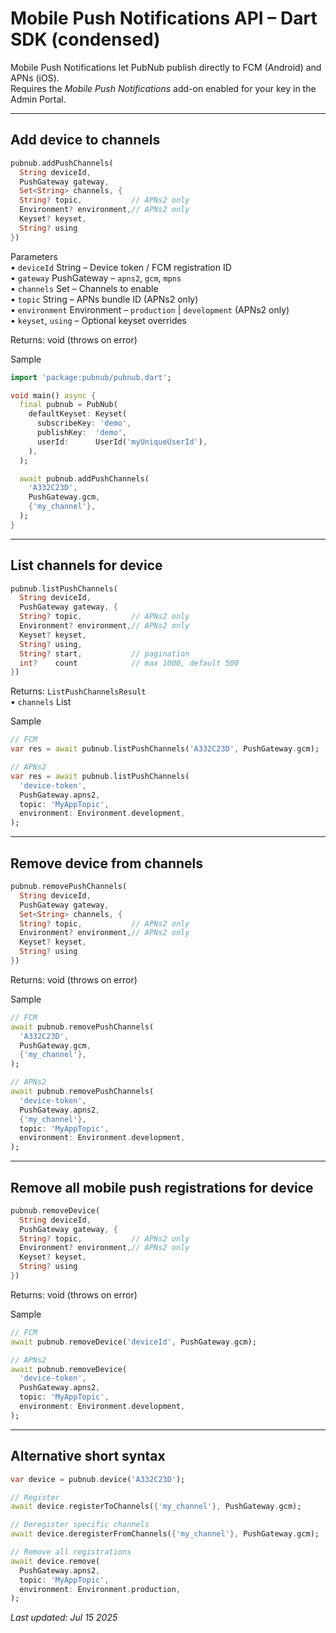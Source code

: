 # Mobile Push Notifications API – Dart SDK (condensed)

Mobile Push Notifications let PubNub publish directly to FCM (Android) and APNs (iOS).  
Requires the *Mobile Push Notifications* add-on enabled for your key in the Admin Portal.

---

## Add device to channels

```dart
pubnub.addPushChannels(
  String deviceId,
  PushGateway gateway,
  Set<String> channels, {
  String? topic,           // APNs2 only
  Environment? environment,// APNs2 only
  Keyset? keyset,
  String? using
})
```

Parameters  
• `deviceId` String – Device token / FCM registration ID  
• `gateway` PushGateway – `apns2`, `gcm`, `mpns`  
• `channels` Set<String> – Channels to enable  
• `topic` String – APNs bundle ID (APNs2 only)  
• `environment` Environment – `production` | `development` (APNs2 only)  
• `keyset`, `using` – Optional keyset overrides  

Returns: void (throws on error)

Sample

```dart
import 'package:pubnub/pubnub.dart';

void main() async {
  final pubnub = PubNub(
    defaultKeyset: Keyset(
      subscribeKey: 'demo',
      publishKey:  'demo',
      userId:      UserId('myUniqueUserId'),
    ),
  );

  await pubnub.addPushChannels(
    'A332C23D',
    PushGateway.gcm,
    {'my_channel'},
  );
}
```

---

## List channels for device

```dart
pubnub.listPushChannels(
  String deviceId,
  PushGateway gateway, {
  String? topic,           // APNs2 only
  Environment? environment,// APNs2 only
  Keyset? keyset,
  String? using,
  String? start,           // pagination
  int?    count            // max 1000, default 500
})
```

Returns: `ListPushChannelsResult`  
• `channels` List<String>

Sample

```dart
// FCM
var res = await pubnub.listPushChannels('A332C23D', PushGateway.gcm);

// APNs2
var res = await pubnub.listPushChannels(
  'device-token',
  PushGateway.apns2,
  topic: 'MyAppTopic',
  environment: Environment.development,
);
```

---

## Remove device from channels

```dart
pubnub.removePushChannels(
  String deviceId,
  PushGateway gateway,
  Set<String> channels, {
  String? topic,           // APNs2 only
  Environment? environment,// APNs2 only
  Keyset? keyset,
  String? using
})
```

Returns: void (throws on error)

Sample

```dart
// FCM
await pubnub.removePushChannels(
  'A332C23D',
  PushGateway.gcm,
  {'my_channel'},
);

// APNs2
await pubnub.removePushChannels(
  'device-token',
  PushGateway.apns2,
  {'my_channel'},
  topic: 'MyAppTopic',
  environment: Environment.development,
);
```

---

## Remove all mobile push registrations for device

```dart
pubnub.removeDevice(
  String deviceId,
  PushGateway gateway, {
  String? topic,           // APNs2 only
  Environment? environment,// APNs2 only
  Keyset? keyset,
  String? using
})
```

Returns: void (throws on error)

Sample

```dart
// FCM
await pubnub.removeDevice('deviceId', PushGateway.gcm);

// APNs2
await pubnub.removeDevice(
  'device-token',
  PushGateway.apns2,
  topic: 'MyAppTopic',
  environment: Environment.development,
);
```

---

## Alternative short syntax

```dart
var device = pubnub.device('A332C23D');

// Register
await device.registerToChannels({'my_channel'}, PushGateway.gcm);

// Deregister specific channels
await device.deregisterFromChannels({'my_channel'}, PushGateway.gcm);

// Remove all registrations
await device.remove(
  PushGateway.apns2,
  topic: 'MyAppTopic',
  environment: Environment.production,
);
```

_Last updated: Jul 15 2025_